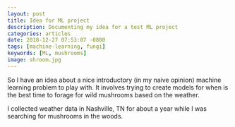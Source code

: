 ```yaml
---
layout: post
title: Idea for ML project
description: Documenting my idea for a test ML project
categories: articles
date: 2018-12-27 07:53:07 -0800
tags: [machine-learning, fungi]
keywords: [ML, mushrooms]
image: shroom.jpg
---
```

So I have an idea about a nice introductory (in my naive opinion) machine learning problem to play with. It involves trying to create models for when is the best time to forage for wild mushrooms based on the weather.

I collected weather data in Nashville, TN for about a year while I was searching for mushrooms in the woods.
